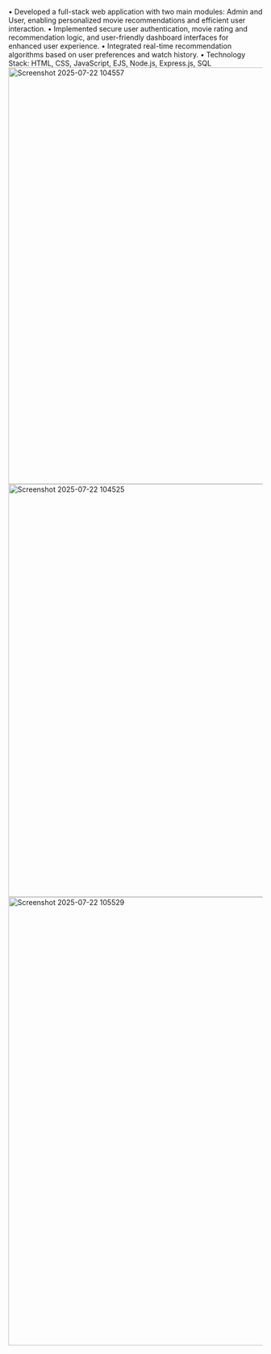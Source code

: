 •	Developed a full-stack web application with two main modules: Admin and User, enabling personalized movie recommendations and efficient user interaction.
•	Implemented secure user authentication, movie rating and recommendation logic, and user-friendly dashboard interfaces for enhanced user experience.
•	Integrated real-time recommendation algorithms based on user preferences and watch history.
•	Technology Stack: HTML, CSS, JavaScript, EJS, Node.js, Express.js, SQL
<img width="1917" height="824" alt="Screenshot 2025-07-22 104557" src="https://github.com/user-attachments/assets/50b1e520-167d-4a08-8000-0ebdf2309b24" />
<img width="1873" height="817" alt="Screenshot 2025-07-22 104525" src="https://github.com/user-attachments/assets/6b1feeee-f8cb-4977-a881-ed8d29bfa7ad" />
<img width="1729" height="887" alt="Screenshot 2025-07-22 105529" src="https://github.com/user-attachments/assets/fc0433ce-a13d-4850-a246-29a9de6df49c" />
